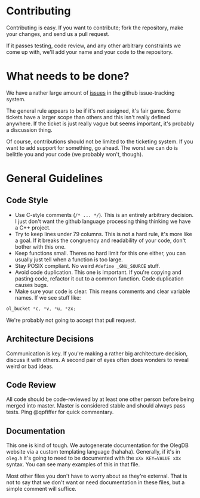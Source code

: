 Contributing
============

Contributing is easy. If you want to contribute; fork the repository, make 
your changes, and send us a pull request.

If it passes testing, code review, and any other arbitrary constraints we come up
with, we'll add your name and your code to the repository.

What needs to be done?
======================

We have a rather large amount of [issues](https://github.com/infoforcefeed/OlegDB/issues)
in the github issue-tracking system.

The general rule appears to be if it's not assigned, it's fair game. Some
tickets have a larger scope than others and this isn't really defined anywhere.
If the ticket is just really vague but seems important, it's probably a
discussion thing.

Of course, contributions should not be limited to the ticketing system. If you
want to add support for something, go ahead. The worst we can do is belittle
you and your code (we probably won't, though).

General Guidelines
==================

Code Style
----------

* Use C-style comments (`/* ... */`). This is an entirely arbitrary decision. I just don't want
  the github language processing thing thinking we have a C++ project.
* Try to keep lines under 79 columns. This is not a hard rule, it's more like a
  goal. If it breaks the congruency and readability of your code, don't bother
with this one.
* Keep functions small. Theres no hard limit for this one either, you can
  usually just tell when a function is too large.
* Stay POSIX compliant. No weird `#define _GNU_SOURCE` stuff.
* Avoid code duplication. This one is important. If you're copying and pasting
  code, refactor it out to a common function. Code duplication causes bugs.
* Make sure your code is clear. This means comments and clear variable names. If
  we see stuff like:
```C
ol_bucket *c, *v, *u, *zx;
````
We're probably not going to accept that pull request.

Architecture Decisions
----------------------

Communication is key. If you're making a rather big architecture decision,
discuss it with others. A second pair of eyes often does wonders to reveal weird
or bad ideas.

Code Review
-----------

All code should be code-reviewed by at least one other person before being
merged into master. Master is considered stable and should always pass tests.
Ping @qpfiffer for quick commentary.

Documentation
-------------

This one is kind of tough. We autogenerate documentation for the OlegDB website
via a custom templating language (hahaha). Generally, if it's in `oleg.h` it's
going to need to be documented with the `xXx KEY=VALUE xXx` syntax. You can see
many examples of this in that file.

Most other files you don't have to worry about as they're external. That is not
to say that we don't want or need documentation in these files, but a simple
comment will suffice.
